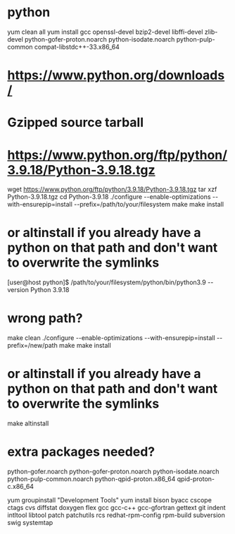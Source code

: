 # python

yum clean all
yum install gcc openssl-devel bzip2-devel libffi-devel zlib-devel python-gofer-proton.noarch python-isodate.noarch python-pulp-common compat-libstdc++-33.x86_64

# https://www.python.org/downloads/
# Gzipped source tarball
# https://www.python.org/ftp/python/3.9.18/Python-3.9.18.tgz

wget https://www.python.org/ftp/python/3.9.18/Python-3.9.18.tgz
tar xzf Python-3.9.18.tgz 
cd Python-3.9.18
./configure --enable-optimizations --with-ensurepip=install --prefix=/path/to/your/filesystem
make
make install
# or altinstall if you already have a python on that path and don't want to overwrite the symlinks

[user@host python]$ /path/to/your/filesystem/python/bin/python3.9 --version
Python 3.9.18

# wrong path?
make clean
./configure --enable-optimizations --with-ensurepip=install --prefix=/new/path
make
make install
# or altinstall if you already have a python on that path and don't want to overwrite the symlinks
make altinstall

# extra packages needed?
python-gofer.noarch
python-gofer-proton.noarch
python-isodate.noarch
python-pulp-common.noarch
python-qpid-proton.x86_64
qpid-proton-c.x86_64

yum groupinstall "Development Tools"
yum install bison byacc cscope ctags cvs diffstat doxygen flex gcc gcc-c++ gcc-gfortran gettext git indent intltool libtool patch patchutils rcs redhat-rpm-config rpm-build subversion swig systemtap
